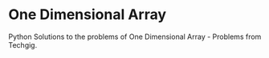 # One Dimensional Array

Python Solutions to the problems of One Dimensional Array - Problems from Techgig.
